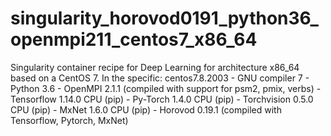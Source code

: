 # singularity_horovod0191_python36_openmpi211_centos7_x86_64
Singularity container recipe for Deep Learning for architecture x86_64 based on a CentOS 7. In the specific:  centos7.8.2003  - GNU compiler 7 - Python 3.6  - OpenMPI 2.1.1 (compiled with support for psm2, pmix, verbs) - Tensorflow 1.14.0 CPU (pip)  - Py-Torch 1.4.0 CPU (pip) - Torchvision 0.5.0 CPU (pip) - MxNet 1.6.0 CPU (pip) - Horovod 0.19.1 (compiled with Tensorflow, Pytorch, MxNet)
